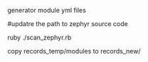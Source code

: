generator module yml files

#updatre the path to zephyr source code

ruby ./scan_zephyr.rb

copy records_temp/modules to records_new/